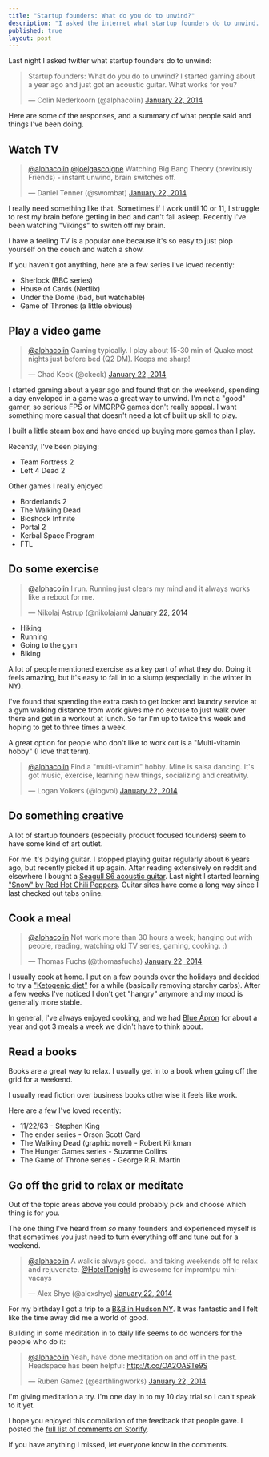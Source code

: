 ```yaml
---
title: "Startup founders: What do you do to unwind?"
description: "I asked the internet what startup founders do to unwind. Here's what people said and what I do too"
published: true
layout: post
---
```


Last night I asked twitter what startup founders do to unwind:

<blockquote class="twitter-tweet" lang="en"><p>Startup founders: What do you do to unwind? I started gaming about a year ago and just got an acoustic guitar. What works for you?</p>&mdash; Colin Nederkoorn (@alphacolin) <a href="https://twitter.com/alphacolin/statuses/426120093043408897">January 22, 2014</a></blockquote>
<script async src="//platform.twitter.com/widgets.js" charset="utf-8"></script>

Here are some of the responses, and a summary of what people said and things I've been doing.

## Watch TV

<blockquote class="twitter-tweet" data-conversation="none" lang="en"><p><a href="https://twitter.com/alphacolin">@alphacolin</a> <a href="https://twitter.com/joelgascoigne">@joelgascoigne</a> Watching Big Bang Theory (previously Friends) - instant unwind, brain switches off.</p>&mdash; Daniel Tenner (@swombat) <a href="https://twitter.com/swombat/statuses/426121520847781888">January 22, 2014</a></blockquote>
<script async src="//platform.twitter.com/widgets.js" charset="utf-8"></script>

I really need something like that.                           Sometimes if I work until 10 or 11, I struggle to rest my brain before getting in bed and can't fall asleep. Recently I've been watching "Vikings" to switch off my brain.  

I have a feeling TV is a popular one because it's so easy to just plop yourself on the couch and watch a show.

If you haven't got anything, here are a few series I've loved recently:

* Sherlock (BBC series)
* House of Cards (Netflix)
* Under the Dome (bad, but watchable)
* Game of Thrones (a little obvious) 

## Play a video game

<blockquote class="twitter-tweet" lang="en"><p><a href="https://twitter.com/alphacolin">@alphacolin</a> Gaming typically. I play about 15-30 min of Quake most nights just before bed (Q2 DM). Keeps me sharp!</p>&mdash; Chad Keck (@ckeck) <a href="https://twitter.com/ckeck/statuses/426123189651898369">January 22, 2014</a></blockquote>
<script async src="//platform.twitter.com/widgets.js" charset="utf-8"></script>

I started gaming about a year ago and found that on the weekend, spending a day enveloped in a game was a great way to unwind. I'm not a "good" gamer, so serious FPS or MMORPG games don't really appeal. I want something more casual that doesn't need a lot of built up skill to play.

I built a little steam box and have ended up buying more games than I play. 

Recently, I've been playing:

* Team Fortress 2
* Left 4 Dead 2

Other games I really enjoyed

* Borderlands 2
* The Walking Dead
* Bioshock Infinite
* Portal 2
* Kerbal Space Program
* FTL

## Do some exercise

<blockquote class="twitter-tweet" data-conversation="none" lang="en"><p><a href="https://twitter.com/alphacolin">@alphacolin</a> I run. Running just clears my mind and it always works like a reboot for me.</p>&mdash; Nikolaj Astrup (@nikolajam) <a href="https://twitter.com/nikolajam/statuses/426121933352996864">January 22, 2014</a></blockquote>
<script async src="//platform.twitter.com/widgets.js" charset="utf-8"></script>

* Hiking
* Running
* Going to the gym
* Biking

A lot of people mentioned exercise as a key part of what they do. Doing it feels amazing, but it's easy to fall in to a slump (especially in the winter in NY).

I've found that spending the extra cash to get locker and laundry service at a gym walking distance from work gives me no excuse to just walk over there and get in a workout at lunch. So far I'm up to twice this week and hoping to get to three times a week.

A great option for people who don't like to work out is a "Multi-vitamin hobby" (I love that term). 

<blockquote class="twitter-tweet" data-conversation="none" lang="en"><p><a href="https://twitter.com/alphacolin">@alphacolin</a> Find a &quot;multi-vitamin&quot; hobby. Mine is salsa dancing. It&#39;s got music, exercise, learning new things, socializing and creativity.</p>&mdash; Logan Volkers (@logvol) <a href="https://twitter.com/logvol/statuses/426128463389413377">January 22, 2014</a></blockquote>
<script async src="//platform.twitter.com/widgets.js" charset="utf-8"></script>

## Do something creative

A lot of startup founders (especially product focused founders) seem to have some kind of art outlet.

For me it's playing guitar. I stopped playing guitar regularly about 6 years ago, but recently picked it up again. After reading extensively on reddit and elsewhere I bought a [Seagull S6 acoustic guitar](http://reverb.com/item/48163-seagull-s6-mahogany-deluxe-mahogany). Last night I started learning ["Snow" by Red Hot Chili Peppers](https://tunessence.com/tabs/red-hot-chili-peppers/snow-). Guitar sites have come a long way since I last checked out tabs online. 

## Cook a meal

<blockquote class="twitter-tweet" data-conversation="none" lang="en"><p><a href="https://twitter.com/alphacolin">@alphacolin</a> Not work more than 30 hours a week; hanging out with people, reading, watching old TV series, gaming, cooking. :)</p>&mdash; Thomas Fuchs (@thomasfuchs) <a href="https://twitter.com/thomasfuchs/statuses/426120605935882240">January 22, 2014</a></blockquote>
<script async src="//platform.twitter.com/widgets.js" charset="utf-8"></script>

I usually cook at home. I put on a few pounds over the holidays and decided to try a ["Ketogenic diet"](http://www.reddit.com/r/keto) for a while (basically removing starchy carbs). After a few weeks I've noticed I don't get "hangry" anymore and my mood is generally more stable. 

In general, I've always enjoyed cooking, and we had [Blue Apron](http://blueapron.com) for about a year and got 3 meals a week we didn't have to think about. 

## Read a books

Books are a great way to relax. I usually get in to a book when going off the grid for a weekend. 

I usually read fiction over business books otherwise it feels like work.

Here are a few I've loved recently:

* 11/22/63 - Stephen King
* The ender series - Orson Scott Card
* The Walking Dead (graphic novel) - Robert Kirkman
* The Hunger Games series - Suzanne Collins
* The Game of Throne series - George R.R. Martin


## Go off the grid to relax or meditate

Out of the topic areas above you could probably pick and choose which thing is for you. 

The one thing I've heard from *so* many founders and experienced myself is that sometimes you just need to turn everything off and tune out for a weekend. 

<blockquote class="twitter-tweet" data-conversation="none" lang="en"><p><a href="https://twitter.com/alphacolin">@alphacolin</a> A walk is always good.. and taking weekends off to relax and rejuvenate. <a href="https://twitter.com/HotelTonight">@HotelTonight</a> is awesome for impromtpu mini-vacays</p>&mdash; Alex Shye (@alexshye) <a href="https://twitter.com/alexshye/statuses/426122575521914880">January 22, 2014</a></blockquote>
<script async src="//platform.twitter.com/widgets.js" charset="utf-8"></script>

For my birthday I got a trip to a [B&B in Hudson NY](http://www.mountmerinomanor.com/). It was fantastic and I felt like the time away did me a world of good.

Building in some meditation in to daily life seems to do wonders for the people who do it:

<blockquote class="twitter-tweet" data-conversation="none" lang="en"><p><a href="https://twitter.com/alphacolin">@alphacolin</a> Yeah, have done meditation on and off in the past. Headspace has been helpful: <a href="http://t.co/OA2OASTe9S">http://t.co/OA2OASTe9S</a></p>&mdash; Ruben Gamez (@earthlingworks) <a href="https://twitter.com/earthlingworks/statuses/426124766563422208">January 22, 2014</a></blockquote>
<script async src="//platform.twitter.com/widgets.js" charset="utf-8"></script>

I'm giving meditation a try. I'm one day in to my 10 day trial so I can't speak to it yet.

I hope you enjoyed this compilation of the feedback that people gave. I posted the [full list of comments on Storify](http://storify.com/alphacolin/what-do-startup-founders-do-to-unwind/).

If you have anything I missed, let everyone know in the comments.
